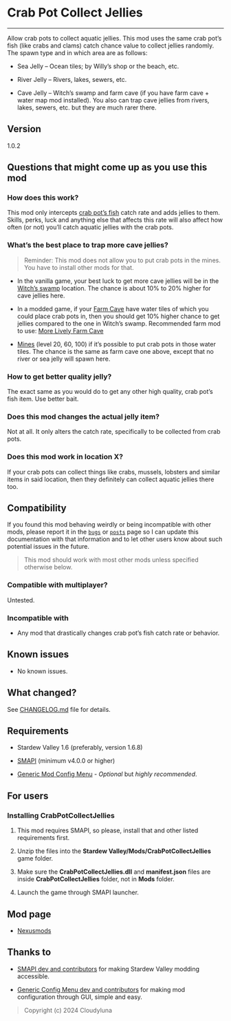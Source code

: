 # Crab Pot Collect Jellies

------------------------------------------------------------------------

Allow crab pots to collect aquatic jellies. This mod uses the same crab
pot’s fish (like crabs and clams) catch chance value to collect jellies
randomly. The spawn type and in which area are as follows:

- Sea Jelly – Ocean tiles; by Willy’s shop or the beach, etc.

- River Jelly – Rivers, lakes, sewers, etc.

- Cave Jelly – Witch’s swamp and farm cave (if you have farm cave +
  water map mod installed). You also can trap cave jellies from rivers,
  lakes, sewers, etc. but they are much rarer there.

## Version

1.0.2

## Questions that might come up as you use this mod

### How does this work?

This mod only intercepts [crab pot’s
fish](https://stardewvalleywiki.com/Fish#Crab_Pot_Fish) catch rate and
adds jellies to them. Skills, perks, luck and anything else that affects
this rate will also affect how often (or not) you’ll catch aquatic
jellies with the crab pots.

### What’s the best place to trap more cave jellies?

> Reminder: This mod does not allow you to put crab pots in the mines.
> You have to install other mods for that.

- In the vanilla game, your best luck to get more cave jellies will be
  in the [Witch’s swamp](https://stardewvalleywiki.com/Witch%27s_Swamp)
  location. The chance is about 10% to 20% higher for cave jellies here.

- In a modded game, if your [Farm
  Cave](https://stardewvalleywiki.com/The_Cave) have water tiles of
  which you could place crab pots in, then you should get 10% higher
  chance to get jellies compared to the one in Witch’s swamp.
  Recommended farm mod to use: [More Lively Farm
  Cave](https://www.nexusmods.com/stardewvalley/mods/23190)

- [Mines](https://stardewvalleywiki.com/Mines) (level 20, 60, 100) if
  it’s possible to put crab pots in those water tiles. The chance is the
  same as farm cave one above, except that no river or sea jelly will
  spawn here.

### How to get better quality jelly?

The exact same as you would do to get any other high quality, crab pot’s
fish item. Use better bait.

### Does this mod changes the actual jelly item?

Not at all. It only alters the catch rate, specifically to be collected
from crab pots.

### Does this mod work in location X?

If your crab pots can collect things like crabs, mussels, lobsters and
similar items in said location, then they definitely can collect aquatic
jellies there too.

## Compatibility

If you found this mod behaving weirdly or being incompatible with other
mods, please report it in the
[`bugs`](https://www.nexusmods.com/stardewvalley/mods/27358?tab=bugs) or
[`posts`](https://www.nexusmods.com/stardewvalley/mods/27358?tab=posts)
page so I can update this documentation with that information and to let
other users know about such potential issues in the future.

> This mod should work with most other mods unless specified otherwise
> below.

### Compatible with multiplayer?

Untested.

### Incompatible with

- Any mod that drastically changes crab pot’s fish catch rate or
  behavior.

## Known issues

- No known issues.

## What changed?

See [CHANGELOG.md](CHANGELOG.md) file for details.

## Requirements

- Stardew Valley 1.6 (preferably, version 1.6.8)

- [SMAPI](https://www.nexusmods.com/stardewvalley/mods/2400) (minimum
  v4.0.0 or higher)

- [Generic Mod Config
  Menu](https://www.nexusmods.com/stardewvalley/mods/5098) - *Optional*
  but *highly recommended*.

## For users

### Installing CrabPotCollectJellies

1.  This mod requires SMAPI, so please, install that and other listed
    requirements first.

2.  Unzip the files into the **Stardew
    Valley/Mods/CrabPotCollectJellies** game folder.

3.  Make sure the **CrabPotCollectJellies.dll** and **manifest.json**
    files are inside **CrabPotCollectJellies** folder, not in **Mods**
    folder.

4.  Launch the game through SMAPI launcher.

## Mod page

- [Nexusmods](https://www.nexusmods.com/stardewvalley/mods/27358)

## Thanks to

- [SMAPI dev and contributors](https://github.com/Pathoschild/SMAPI) for
  making Stardew Valley modding accessible.

- [Generic Config Menu dev and
  contributors](https://www.nexusmods.com/stardewvalley/mods/5098) for
  making mod configuration through GUI, simple and easy.

> Copyright (c) 2024 Cloudyluna
